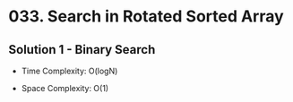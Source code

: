 # 033. Search in Rotated Sorted Array

## Solution 1 - Binary Search

* Time Complexity: O(logN)

* Space Complexity: O(1)
